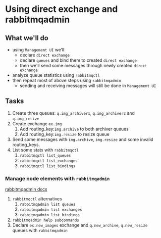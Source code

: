 # Using direct exchange and rabbitmqadmin

## What we'll do
* using `Management UI` we'll
  * declare `direct exchange`
  * declare `queues` and bind them to created `direct exchange`
  * then we'll send some messages through newly created `direct exchange`
* analyze queue statistics using `rabbitmqctl` 
* then repeat most of above steps using `rabbitmqadmin`
  * sending and receiving messages will still be done in `Management UI`


## Tasks

1. Create three queues: `q.img_archiver1`, `q.img_archiver2` and `q.img_resize`
1. Create exchange `ex.img`
   1. Add routing_key:`img.archive` to both archiver queues
   1. Add routing_key:`img.resize` to resize queue
1. Send some messages with `img.archive`, `img.resize` and some invalid routing_keys.
1. List some stats with `rabbitmqctl`
   1. `rabbitmqctl list_queues`
   1. `rabbitmqctl list_exchanges`
   1. `rabbitmqctl list_bindings`

### Manage node elements with `rabbitmqadmin`
[rabbitmqadmin docs](https://www.rabbitmq.com/management-cli.html)

1. `rabbitmqctl` alternatives
   1. `rabbitmqadmin list queues`
   1. `rabbitmqadmin list exchanges`
   1. `rabbitmqadmin list bindings`
1. `rabbitmqadmin help subcommands`
1. Declare `ex.new_images` exchange and `q.new_archive`, `q.new_resize` queues with `rabbitmqadmin`
